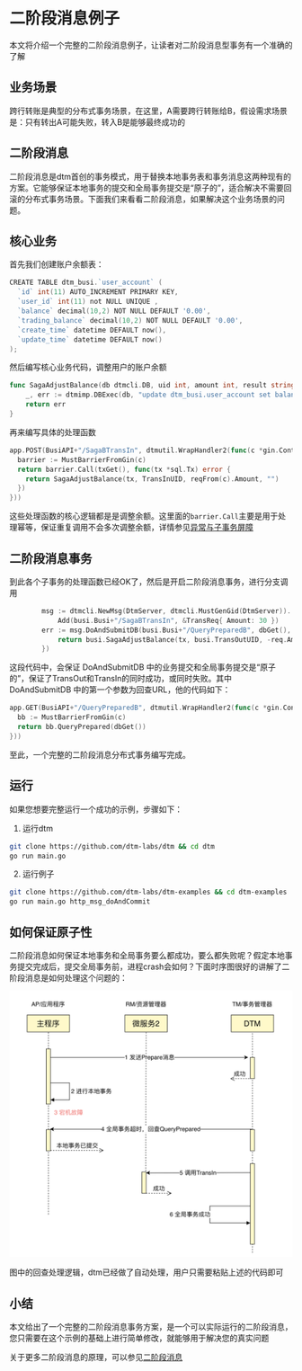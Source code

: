 # 二阶段消息例子
本文将介绍一个完整的二阶段消息例子，让读者对二阶段消息型事务有一个准确的了解

## 业务场景
跨行转账是典型的分布式事务场景，在这里，A需要跨行转账给B，假设需求场景是：只有转出A可能失败，转入B是能够最终成功的

## 二阶段消息

二阶段消息是dtm首创的事务模式，用于替换本地事务表和事务消息这两种现有的方案。它能够保证本地事务的提交和全局事务提交是“原子的”，适合解决不需要回滚的分布式事务场景。下面我们来看看二阶段消息，如果解决这个业务场景的问题。

## 核心业务

首先我们创建账户余额表：
``` Go
CREATE TABLE dtm_busi.`user_account` (
  `id` int(11) AUTO_INCREMENT PRIMARY KEY,
  `user_id` int(11) not NULL UNIQUE ,
  `balance` decimal(10,2) NOT NULL DEFAULT '0.00',
  `trading_balance` decimal(10,2) NOT NULL DEFAULT '0.00',
  `create_time` datetime DEFAULT now(),
  `update_time` datetime DEFAULT now()
);
```

然后编写核心业务代码，调整用户的账户余额

``` Go
func SagaAdjustBalance(db dtmcli.DB, uid int, amount int, result string) error {
	_, err := dtmimp.DBExec(db, "update dtm_busi.user_account set balance = balance + ? where user_id = ?", amount, uid)
	return err
}
```

再来编写具体的处理函数

``` GO
app.POST(BusiAPI+"/SagaBTransIn", dtmutil.WrapHandler2(func(c *gin.Context) interface{} {
  barrier := MustBarrierFromGin(c)
  return barrier.Call(txGet(), func(tx *sql.Tx) error {
    return SagaAdjustBalance(tx, TransInUID, reqFrom(c).Amount, "")
  })
}))
```

这些处理函数的核心逻辑都是是调整余额。这里面的`barrier.Call`主要是用于处理幂等，保证重复调用不会多次调整余额，详情参见[异常与子事务屏障](../practice/barrier)

## 二阶段消息事务

到此各个子事务的处理函数已经OK了，然后是开启二阶段消息事务，进行分支调用
``` GO
		msg := dtmcli.NewMsg(DtmServer, dtmcli.MustGenGid(DtmServer)).
			Add(busi.Busi+"/SagaBTransIn", &TransReq{ Amount: 30 })
		err := msg.DoAndSubmitDB(busi.Busi+"/QueryPreparedB", dbGet(), func(tx *sql.Tx) error {
			return busi.SagaAdjustBalance(tx, busi.TransOutUID, -req.Amount)
		})
```

这段代码中，会保证 DoAndSubmitDB 中的业务提交和全局事务提交是“原子的”，保证了TransOut和TransIn的同时成功，或同时失败。其中 DoAndSubmitDB 中的第一个参数为回查URL，他的代码如下：
``` go
app.GET(BusiAPI+"/QueryPreparedB", dtmutil.WrapHandler2(func(c *gin.Context) interface{} {
  bb := MustBarrierFromGin(c)
  return bb.QueryPrepared(dbGet())
}))
```

至此，一个完整的二阶段消息分布式事务编写完成。

## 运行
如果您想要完整运行一个成功的示例，步骤如下：
1. 运行dtm
``` bash
git clone https://github.com/dtm-labs/dtm && cd dtm
go run main.go
```

2. 运行例子

``` bash
git clone https://github.com/dtm-labs/dtm-examples && cd dtm-examples
go run main.go http_msg_doAndCommit
```

## 如何保证原子性

二阶段消息如何保证本地事务和全局事务要么都成功，要么都失败呢？假定本地事务提交完成后，提交全局事务前，进程crash会如何？下面时序图很好的讲解了二阶段消息是如何处理这个问题的：

![msg_query](../imgs/msg_query.jpg)

图中的回查处理逻辑，dtm已经做了自动处理，用户只需要粘贴上述的代码即可

## 小结

本文给出了一个完整的二阶段消息事务方案，是一个可以实际运行的二阶段消息，您只需要在这个示例的基础上进行简单修改，就能够用于解决您的真实问题

关于更多二阶段消息的原理，可以参见[二阶段消息](../practice/msg)